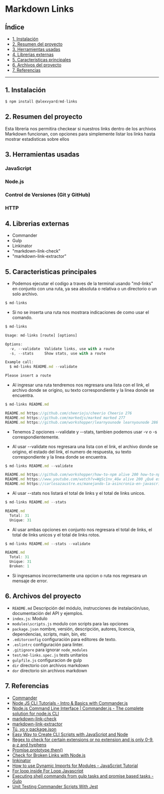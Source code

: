 # Markdown Links

## Índice

* [1. Instalación](#1-instalación)
* [2. Resumen del proyecto](#2-resumen-del-proyecto)
* [3. Herramientas usadas](#3-herramientas-usadas)
* [4. Librerias externas](#4-librerias-externas)
* [5. Caracteristicas principales](#5-caracteristicas-principales)
* [6. Archivos del proyecto](#6-archivos-del-proyecto)
* [7. Referencias](#7-referencias)

***

## 1. Instalación

```js
$ npm install @alexvyard/md-links
```

## 2. Resumen del proyecto

Esta libreria nos permitira checkear si nuestros links dentro de los archivos Markdown funcionan, con opciones para simplemente listar los links hasta mostrar estadisticas sobre ellos

## 3. Herramientas usadas

### JavaScript

### Node.js

### Control de Versiones (Git y GitHub)

### HTTP

## 4. Librerias externas

* Commander
* Gulp
* Linkinator
* "markdown-link-check"
* "markdown-link-extractor"

## 5. Caracteristicas principales

* Podemos ejecutar el codigo a traves de la terminal usando "md-links" en conjunto con una ruta, ya sea absoluta o relativa o un directorio o un solo archivo.
```js
$ md-links
```

* Si no se inserta una ruta nos mostrara indicaciones de como usar el comando.
```js
$ md-links

Usage: md-links [route] [options]

Options:
  -v, --validate  Validate links, use with a route
  -s, --stats     Show stats, use with a route

Example call:
  $ md-links README.md --validate

Please insert a route
```

* Al ingresar una ruta tendremos nos regresara una lista con el link, el archivo donde se origino, su texto correspondiente y la linea donde se encuentra.
```js
$ md-links README.md

README.md https://github.com/cheeriojs/cheerio Cheerio 276
README.md https://github.com/markedjs/marked marked 277
README.md https://github.com/workshopper/learnyounode learnyounode 286
```

* Tenemos 2 opciones --validate y --stats, tambien podemos usar -v o -s correspondientemente.

* Al usar --validate nos regresara una lista con el link, el archivo donde se origino, el estado del link, el numero de respuesta, su texto correspondiente y la linea donde se encuentra.
```js
$ md-links README.md --validate

README.md https://github.com/workshopper/how-to-npm alive 200 how-to-npm 299
README.md https://www.youtube.com/watch?v=WgSc1nv_4Gw alive 200 ¿Qué es Nodejs? Javascript en el Servidor - Fazt en YouTube 312
README.md https://carlosazaustre.es/manejando-la-asincronia-en-javascript alive 200 Asíncronía en js 316
```

* Al usar --stats nos listará el total de links y el total de links unicos.
```js
$ md-links README.md --stats

README.md
  Total: 31
  Unique: 31
```

* Al usar ambas opciones en conjunto nos regresara el total de links, el total de links unicos y el total de links rotos.
```js
$ md-links README.md --stats --validate

README.md
  Total: 31
  Unique: 31
  Broken: 1
```

* Si ingresamos incorrectamente una opcion o ruta nos regresara un mensaje de error.

## 6. Archivos del proyecto

* `README.md` Descripción del módulo, instrucciones de instalación/uso,
  documentación del API y ejemplos.
* `index.js`: Modulo
* `modules\scripts.js` modulo con scripts para las opciones
* `package.json` nombre, versión, descripción, autores, licencia,
  dependencias, scripts, main, bin, etc
* `.editorconfig` configuración para editores de texto.
* `.eslintrc` configuración para linter.
* `.gitignore` para ignorar `node_modules`
* `test/md-links.spec.js` tests unitarios
* `gulpfile.js` configuracion de gulp
* `dir` directorio con archivos markdown 
* `dor` directorio sin archivos markdown

## 7. Referencias

* [Commander](https://github.com/tj/commander.js)
* [Node JS CLI Tutorials - Intro & Basics with Commander.js](https://www.youtube.com/watch?v=q3IfiUCuZvU)
* [Node.js Command Line Interface | Commander.js - The complete solution for node.js CLI](https://www.youtube.com/watch?v=CF_ZFydxxxs)
* [markdown-link-check](https://www.npmjs.com/package/markdown-link-check)
* [markdown-link-extractor](https://www.npmjs.com/package/markdown-link-extractor)
* [Tú, yo y package.json](https://medium.com/noders/t%C3%BA-yo-y-package-json-9553929fb2e3)
* [Easy Way to Create CLI Scripts with JavaScript and Node](https://www.youtube.com/watch?v=dfTpFFZwazI)
* [Regex to check for certain extensions or no extension and is only 0-9, a-z and hyphens](https://stackoverflow.com/questions/59471139/regex-to-check-for-certain-extensions-or-no-extension-and-is-only-0-9-a-z-and-h)
* [Promise.prototype.then()](https://developer.mozilla.org/en-US/docs/Web/JavaScript/Reference/Global_Objects/Promise/then)
* [Check for Broken Links with Node.js](https://www.youtube.com/watch?v=SdvlogJv3S8)
* [linkinator](https://github.com/JustinBeckwith/linkinator)
* [How to use Dynamic Imports for Modules - JavaScript Tutorial](https://www.youtube.com/watch?v=5s5fVghc4S8)
* [For loop inside For Loop Javascript](https://stackoverflow.com/questions/7071818/for-loop-inside-for-loop-javascript)
* [Executing shell commands from gulp tasks and promise based tasks - Gulp](https://www.youtube.com/watch?v=7aC-s5Lkmm8)
* [Unit Testing Commander Scripts With Jest](https://fireflysemantics.medium.com/unit-testing-commander-scripts-with-jest-bc32465709d6)
